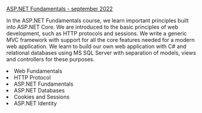 <a href="https://softuni.bg/trainings/3853/asp-net-fundamentals-september-2022#lesson-44934" rel="nofollow"> ASP.NET Fundamentals - september 2022 </a>

In the ASP.NET Fundamentals course, we learn important principles built into ASP.NET Core. We are introduced to the basic principles of web development, such as HTTP protocols and sessions. We write a generic MVC framework with support for all the core features needed for a modern web application. We learn to build our own web application with C# and relational databases using MS SQL Server with separation of models, views and controllers for these purposes.

   <li>Web Fundamentals</li>
   <li>HTTP Protocol</li>
   <li>ASP.NET Fundamentals</li>
   <li>ASP.NET Databases</li>
   <li>Cookies and Sessions</li>
   <li>ASP.NET Identity</li>
